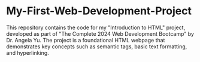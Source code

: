 # My-First-Web-Development-Project
This repository contains the code for my "Introduction to HTML" project, developed as part of "The Complete 2024 Web Development Bootcamp" by Dr. Angela Yu. The project is a foundational HTML webpage that demonstrates key concepts such as semantic tags, basic text formatting, and hyperlinking.
